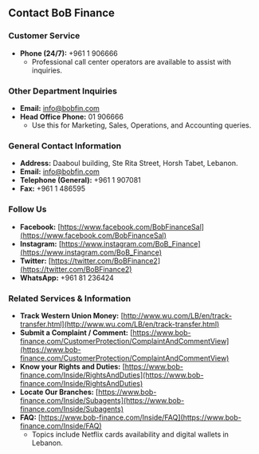 ## Contact BoB Finance

### Customer Service

*   **Phone (24/7):** +961 1 906666
    *   Professional call center operators are available to assist with inquiries.

### Other Department Inquiries

*   **Email:** info@bobfin.com
*   **Head Office Phone:** 01 906666
    *   Use this for Marketing, Sales, Operations, and Accounting queries.

### General Contact Information

*   **Address:** Daaboul building, Ste Rita Street, Horsh Tabet, Lebanon.
*   **Email:** info@bobfin.com
*   **Telephone (General):** +961 1 907081
*   **Fax:** +961 1 486595

### Follow Us

*   **Facebook:** [https://www.facebook.com/BobFinanceSal](https://www.facebook.com/BobFinanceSal)
*   **Instagram:** [https://www.instagram.com/BoB_Finance](https://www.instagram.com/BoB_Finance)
*   **Twitter:** [https://twitter.com/BoBFinance2](https://twitter.com/BoBFinance2)
*   **WhatsApp:** +961 81 236424

### Related Services & Information

*   **Track Western Union Money:** [http://www.wu.com/LB/en/track-transfer.html](http://www.wu.com/LB/en/track-transfer.html)
*   **Submit a Complaint / Comment:** [https://www.bob-finance.com/CustomerProtection/ComplaintAndCommentView](https://www.bob-finance.com/CustomerProtection/ComplaintAndCommentView)
*   **Know your Rights and Duties:** [https://www.bob-finance.com/Inside/RightsAndDuties](https://www.bob-finance.com/Inside/RightsAndDuties)
*   **Locate Our Branches:** [https://www.bob-finance.com/Inside/Subagents](https://www.bob-finance.com/Inside/Subagents)
*   **FAQ:** [https://www.bob-finance.com/Inside/FAQ](https://www.bob-finance.com/Inside/FAQ)
    *   Topics include Netflix cards availability and digital wallets in Lebanon.